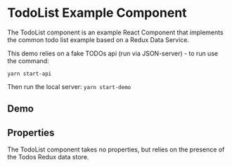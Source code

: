 # TodoList Example Component

The TodoList component is an example React Component that implements the common todo list example based on a Redux Data Service.

This demo relies on a fake TODOs api (run via JSON-server) - to run use the command:

```yarn start-api```

Then run the local server: ```yarn start-demo```

## Demo

<TodoList />

## Properties

The TodoList component takes no properties, but relies on the presence of the Todos Redux data store.
